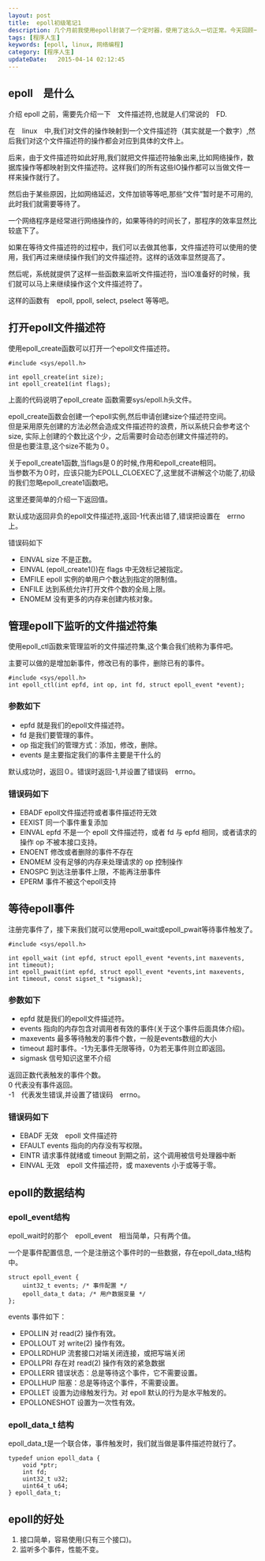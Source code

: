 ```yaml
---  
layout: post
title:  epoll初级笔记1
description: 几个月前我使用epoll封装了一个定时器，使用了这么久一切正常。今天回顾一下epoll的基础知识。
tags: [程序人生]
keywords: [epoll, linux, 网络编程]
category: [程序人生]
updateDate:   2015-04-14 02:12:45 
---
```



## epoll　是什么

介绍 epoll 之前，需要先介绍一下　文件描述符,也就是人们常说的　FD.  

在　linux　中,我们对文件的操作映射到一个文件描述符（其实就是一个数字）,然后我们对这个文件描述符的操作都会对应到具体的文件上。  

后来，由于文件描述符如此好用,我们就把文件描述符抽象出来,比如网络操作，数据库操作等都映射到文件描述符。这样我们的所有这些IO操作都可以当做文件一样来操作就行了。  

然后由于某些原因，比如网络延迟，文件加锁等等吧,那些“文件”暂时是不可用的,此时我们就需要等待了。  

一个网络程序是经常进行网络操作的，如果等待的时间长了，那程序的效率显然比较底下了。  

如果在等待文件描述符的过程中，我们可以去做其他事，文件描述符可以使用的使用，我们再过来继续操作我们的文件描述符。这样的话效率显然提高了。  

然后呢，系统就提供了这样一些函数来监听文件描述符，当IO准备好的时候，我们就可以马上来继续操作这个文件描述符了。  

这样的函数有　epoll, ppoll, select, pselect 等等吧。  

## 打开epoll文件描述符

使用epoll_create函数可以打开一个epoll文件描述符。  

```
#include <sys/epoll.h>

int epoll_create(int size);
int epoll_create1(int flags);
```

上面的代码说明了epoll_create 函数需要sys/epoll.h头文件。  

epoll_create函数会创建一个epoll实例,然后申请创建size个描述符空间。  
但是采用原先创建的方法必然会造成文件描述符的浪费，所以系统只会参考这个size, 实际上创建的个数比这个少，之后需要时会动态创建文件描述符的。  
但是也要注意,这个size不能为０。  

关于epoll_create1函数,当flags是０的时候,作用和epoll_create相同。  
当参数不为０时，应该只能为EPOLL_CLOEXEC了,这里就不讲解这个功能了,初级的我们忽略epoll_create1函数吧。  


这里还要简单的介绍一下返回值。  

默认成功返回非负的epoll文件描述符,返回-1代表出错了,错误把设置在　errno　上。  

错误码如下  

* EINVAL size 不是正数。
* EINVAL (epoll_create1())在 flags 中无效标记被指定。
* EMFILE epoll 实例的单用户个数达到指定的限制值。
* ENFILE 达到系统允许打开文件个数的全局上限。
* ENOMEM 没有更多的内存来创建内核对象。


## 管理epoll下监听的文件描述符集

使用epoll_ctl函数来管理监听的文件描述符集,这个集合我们统称为事件吧。  

主要可以做的是增加新事件，修改已有的事件，删除已有的事件。  


```
#include <sys/epoll.h>
int epoll_ctl(int epfd, int op, int fd, struct epoll_event *event);
```

### 参数如下  

* epfd 就是我们的epoll文件描述符。  
* fd 是我们要管理的事件。  
* op 指定我们的管理方式：添加，修改，删除。  
* events 是主要指定我们的事件主要是干什么的  


默认成功时，返回０。错误时返回-1,并设置了错误码　errno。  

### 错误码如下  

* EBADF epoll文件描述符或者事件描述符无效
* EEXIST 同一个事件重复添加
* EINVAL epfd 不是一个 epoll 文件描述符，或者 fd 与 epfd 相同，或者请求的操作 op 不被本接口支持。
* ENOENT 修改或者删除的事件不存在
* ENOMEM 没有足够的内存来处理请求的 op 控制操作
* ENOSPC 到达注册事件上限，不能再注册事件
* EPERM 事件不被这个epoll支持


## 等待epoll事件


注册完事件了，接下来我们就可以使用epoll_wait或epoll_pwait等待事件触发了。  


```
#include <sys/epoll.h>

int epoll_wait (int epfd, struct epoll_event *events,int maxevents, int timeout);
int epoll_pwait(int epfd, struct epoll_event *events,int maxevents, int timeout, const sigset_t *sigmask);
```

### 参数如下  


* epfd 就是我们的epoll文件描述符。  
* events 指向的内存包含对调用者有效的事件(关于这个事件后面具体介绍)。  
* maxevents 最多等待触发的事件个数，一般是events数组的大小  
* timeout 超时事件。-1为无事件无限等待，0为若无事件则立即返回。  
* sigmask 信号知识这里不介绍  

返回正数代表触发的事件个数。  
0 代表没有事件返回。  
-1　代表发生错误,并设置了错误码　errno。  

### 错误码如下 

* EBADF 无效　epoll 文件描述符
* EFAULT events 指向的内存没有写权限。
* EINTR 请求事件就绪或 timeout 到期之前，这个调用被信号处理器中断
* EINVAL 无效　epoll 文件描述符，或 maxevents 小于或等于零。


## epoll的数据结构

### epoll_event结构

epoll_wait时的那个　epoll_event　相当简单，只有两个值。  

一个是事件配置信息, 一个是注册这个事件时的一些数据，存在epoll_data_t结构中。  

```
struct epoll_event {
    uint32_t events; /* 事件配置 */
    epoll_data_t data; /* 用户数据变量 */
};
```

events 事件如下：  


* EPOLLIN 对 read(2) 操作有效。
* EPOLLOUT 对 write(2) 操作有效。
* EPOLLRDHUP  流套接口对端关闭连接，或把写端关闭
* EPOLLPRI 存在对 read(2) 操作有效的紧急数据
* EPOLLERR 错误状态：总是等待这个事件，它不需要设置。
* EPOLLHUP 阻塞：总是等待这个事件，不需要设置。
* EPOLLET 设置为边缘触发行为。对 epoll 默认的行为是水平触发的。
* EPOLLONESHOT 设置为一次性有效。



### epoll_data_t 结构

epoll_data_t是一个联合体，事件触发时，我们就当做是事件描述符就行了。  

```
typedef union epoll_data {
    void *ptr;
    int fd;
    uint32_t u32;
    uint64_t u64;
} epoll_data_t;
```

## epoll的好处

1. 接口简单，容易使用(只有三个接口)。
2. 监听多个事件，性能不变。  


[man-pages-epoll_wait]: http://man7.org/linux/man-pages/man2/epoll_wait.2.html
[man-2-epoll_wait]: http://linux.die.net/man/2/epoll_wait
[libc-epoll-wait-1]: http://refspecs.linuxbase.org/LSB_4.1.0/LSB-Core-generic/LSB-Core-generic/libc-epoll-wait-1.html
[linux_manpage-epoll_pwait]: http://cpp.ezbty.org/import_doc/linux_manpage/epoll_pwait.2.html
[linux_manpage-epoll_ctl]: http://cpp.ezbty.org/import_doc/linux_manpage/epoll_ctl.2.html
[linux_manpage-epoll_create]: http://cpp.ezbty.org/import_doc/linux_manpage/epoll_create.2.html
[linux_manpage-select]: http://cpp.ezbty.org/import_doc/linux_manpage/select.2.html

